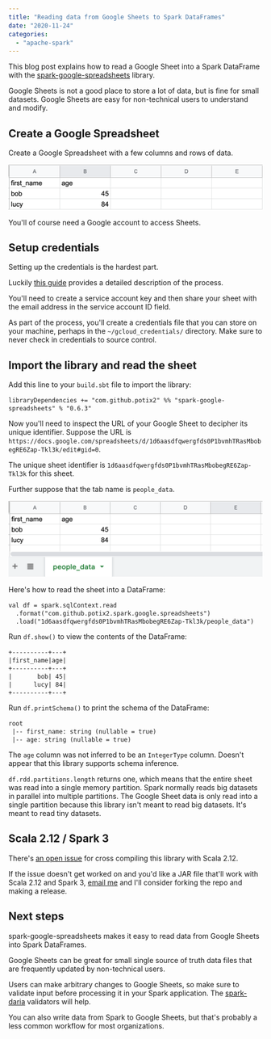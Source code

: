 ```yaml
---
title: "Reading data from Google Sheets to Spark DataFrames"
date: "2020-11-24"
categories: 
  - "apache-spark"
---
```


This blog post explains how to read a Google Sheet into a Spark DataFrame with the [spark-google-spreadsheets](https://github.com/potix2/spark-google-spreadsheets) library.

Google Sheets is not a good place to store a lot of data, but is fine for small datasets. Google Sheets are easy for non-technical users to understand and modify.

## Create a Google Spreadsheet

Create a Google Spreadsheet with a few columns and rows of data.

![](images/Screen-Shot-2020-11-24-at-2.25.32-PM.png)

You'll of course need a Google account to access Sheets.

## Setup credentials

Setting up the credentials is the hardest part.

Luckily [this guide](https://github.com/juampynr/google-spreadsheet-reader) provides a detailed description of the process.

You'll need to create a service account key and then share your sheet with the email address in the service account ID field.

As part of the process, you'll create a credentials file that you can store on your machine, perhaps in the `~/gcloud_credentials/` directory. Make sure to never check in credentials to source control.

## Import the library and read the sheet

Add this line to your `build.sbt` file to import the library:

```
libraryDependencies += "com.github.potix2" %% "spark-google-spreadsheets" % "0.6.3"
```

Now you'll need to inspect the URL of your Google Sheet to decipher its unique identifier. Suppose the URL is `https://docs.google.com/spreadsheets/d/1d6aasdfqwergfds0P1bvmhTRasMbobegRE6Zap-Tkl3k/edit#gid=0`.

The unique sheet identifier is `1d6aasdfqwergfds0P1bvmhTRasMbobegRE6Zap-Tkl3k` for this sheet.

Further suppose that the tab name is `people_data`.

![](images/Screen-Shot-2020-11-24-at-2.38.22-PM.png)

Here's how to read the sheet into a DataFrame:

```
val df = spark.sqlContext.read
  .format("com.github.potix2.spark.google.spreadsheets")
  .load("1d6aasdfqwergfds0P1bvmhTRasMbobegRE6Zap-Tkl3k/people_data")
```

Run `df.show()` to view the contents of the DataFrame:

```
+----------+---+
|first_name|age|
+----------+---+
|       bob| 45|
|      lucy| 84|
+----------+---+
```

Run `df.printSchema()` to print the schema of the DataFrame:

```
root
 |-- first_name: string (nullable = true)
 |-- age: string (nullable = true)
```

The `age` column was not inferred to be an `IntegerType` column. Doesn't appear that this library supports schema inference.

`df.rdd.partitions.length` returns one, which means that the entire sheet was read into a single memory partition. Spark normally reads big datasets in parallel into multiple partitions. The Google Sheet data is only read into a single partition because this library isn't meant to read big datasets. It's meant to read tiny datasets.

## Scala 2.12 / Spark 3

There's [an open issue](https://github.com/potix2/spark-google-spreadsheets/issues/24) for cross compiling this library with Scala 2.12.

If the issue doesn't get worked on and you'd like a JAR file that'll work with Scala 2.12 and Spark 3, [email me](https://github.com/MrPowers/) and I'll consider forking the repo and making a release.

## Next steps

spark-google-spreadsheets makes it easy to read data from Google Sheets into Spark DataFrames.

Google Sheets can be great for small single source of truth data files that are frequently updated by non-technical users.

Users can make arbitrary changes to Google Sheets, so make sure to validate input before processing it in your Spark application. The [spark-daria](https://github.com/MrPowers/spark-daria) validators will help.

You can also write data from Spark to Google Sheets, but that's probably a less common workflow for most organizations.
